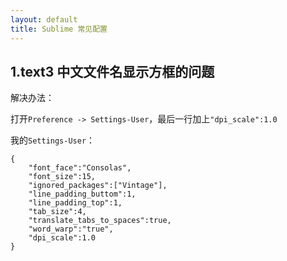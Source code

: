 ```yaml
---
layout: default
title: Sublime 常见配置
---
```


## 1.text3 中文文件名显示方框的问题

解决办法：

打开`Preference -> Settings-User`，最后一行加上`"dpi_scale":1.0`

我的`Settings-User`：

	{
	    "font_face":"Consolas",
	    "font_size":15,
	    "ignored_packages":["Vintage"],
	    "line_padding_buttom":1,
	    "line_padding_top":1,
	    "tab_size":4,
	    "translate_tabs_to_spaces":true,
	    "word_warp":"true",
	    "dpi_scale":1.0
	}

